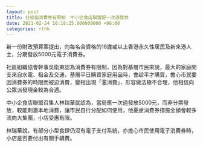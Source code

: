 ```yaml
---
layout: post
title: 社協指消費券有限制　中小企食店聯盟促一次過發放
date: 2021-02-24 16:18:25.000000000 +08:00
categories: rthk
---
```


新一份財政預算案提出，向每名合資格的18歲或以上香港永久性居民及新來港人士，分期發放5000元電子消費券。

社區組織協會幹事吳衛東認為消費券有限制，因為對基層市民來說，最大的家庭開支來自水電、租金及交通，基層平日購買家庭用品時，會趁平才購買，擔心市民要因消費券的時限而被迫消費，變相出現「濫消費」，形容做法極不合理，他相信向公眾派發現金較為合適。

中小企食店聯盟召集人林瑞華就認為，當局應一次過發放5000元，而非分期發放，較能刺激本地消費，讓市民自行分配如何使用，他憂慮消費券措施金額會較多流向大集團，小店受惠有限。

林瑞華說，有部分小型食肆仍沒有電子支付系統，亦擔心市民使用電子消費券時，小店是否要付出有關手續費。
